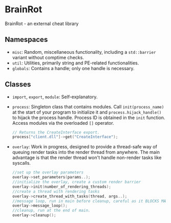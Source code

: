 # BrainRot
BrainRot - an external cheat library

## Namespaces
- `misc`: Random, miscellaneous functionality, including a `std::barrier` variant without comptime checks.
- `util`: Utilities, primarily string and PE-related functionalities.
- `globals`: Contains a handle; only one handle is necessary.

## Classes
- `import`, `export`, `module`: Self-explanatory.
- `process`: Singleton class that contains modules. Call `init(process_name)` at the start of your program to initialize it and `process.hijack_handle()` to hijack the process handle. Process ID is obtained in the `init` function. Access modules via the overloaded `[]` operator.

   ```cpp
   // Returns the CreateInterface export.
   process["client.dll"]->get("CreateInterface");
   ```
- `overlay`: Work in progress, designed to provide a thread-safe way of queuing render tasks into the render thread from anywhere. The main advantage is that the render thread won't handle non-render tasks like syscalls. 
   ```cpp
   //set up the overlay parameters
   overlay->set_parameters(params..);
   //initialize the overlay, create a custom render barrier
   overlay->init(number_of_rendering_threads);
   //create a thread with rendering tasks
   overlay->create_thread_with_tasks(thread, args..);
   //message loop, run in main before cleanup, careful as it BLOCKS MAIN. THIS IS INTENDED
   overlay->message_loop();
   //cleanup, run at the end of main.
   overlay->cleanup();
   ```
